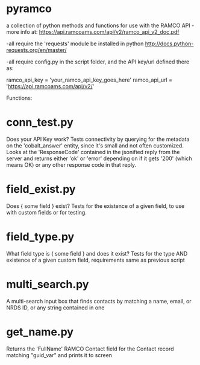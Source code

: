 # pyramco

a collection of python methods and functions for use with the RAMCO API - more info at: https://api.ramcoams.com/api/v2/ramco_api_v2_doc.pdf

-all require the 'requests' module be installed in python http://docs.python-requests.org/en/master/ 

-all require config.py in the script folder, and the API key/url defined there as: 

ramco_api_key = 'your_ramco_api_key_goes_here'
ramco_api_url = 'https://api.ramcoams.com/api/v2/'


Functions: 

# conn_test.py
Does your API Key work? Tests connectivity by querying for the metadata on the 'cobalt_answer' entity, since it's small and not often customized. Looks at the 'ResponseCode' contained in the jsonified reply from the server and returns either 'ok' or 'error' depending on if it gets '200' (which means OK) or any other response code in that reply.

# field_exist.py
Does { some field } exist? Tests for the existence of a given field, to use with custom fields or for testing.

# field_type.py
What field type is { some field } and does it exist? Tests for the type AND existence of a given custom field, requirements same as previous script

# multi_search.py
A multi-search input box that finds contacts by matching a name, email, or NRDS ID, or any string contained in one

# get_name.py
Returns the 'FullName' RAMCO Contact field for the Contact record matching "guid_var" and prints it to screen
